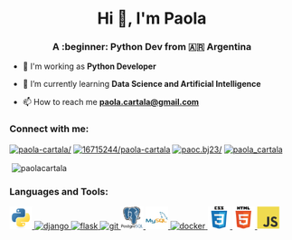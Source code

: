 <h1 align="center">Hi 👋, I'm Paola</h1>
<h3 align="center">A :beginner: Python Dev from 🇦🇷 Argentina</h3>

- :floppy_disk: I'm working as **Python Developer**

- 🌱 I’m currently learning **Data Science and Artificial Intelligence**

- 📫 How to reach me **paola.cartala@gmail.com**

<h3 align="left">Connect with me:</h3>
<p align="left">
<a href="https://linkedin.com/in/paola-cartala/" target="blank"><img align="center" src="https://raw.githubusercontent.com/rahuldkjain/github-profile-readme-generator/master/src/images/icons/Social/linked-in-alt.svg" alt="paola-cartala/" height="30" width="40" /></a>
<a href="https://stackoverflow.com/users/16715244/paola-cartala" target="blank"><img align="center" src="https://raw.githubusercontent.com/rahuldkjain/github-profile-readme-generator/master/src/images/icons/Social/stack-overflow.svg" alt="16715244/paola-cartala" height="30" width="40" /></a>
<a href="https://instagram.com/paoc.bj23/" target="blank"><img align="center" src="https://raw.githubusercontent.com/rahuldkjain/github-profile-readme-generator/master/src/images/icons/Social/instagram.svg" alt="paoc.bj23/" height="30" width="40" /></a>
<a href="https://www.hackerrank.com/paola_cartala" target="blank"><img align="center" src="https://raw.githubusercontent.com/rahuldkjain/github-profile-readme-generator/master/src/images/icons/Social/hackerrank.svg" alt="paola_cartala" height="30" width="40" /></a>
</p>

<p>&nbsp;<img align="center" src="https://github-readme-stats.vercel.app/api?username=paolacartala&show_icons=true&theme=dark&title_color=ffffff&text_color=ffffff&bg_color=202865&locale=en" alt="paolacartala" /></p>

<h3 align="left">Languages and Tools:</h3>
<p align="left"> 
<a href="https://www.python.org" target="_blank"> <img src="https://raw.githubusercontent.com/devicons/devicon/master/icons/python/python-original.svg" alt="python" width="40" height="40"/> </a> 
<a href="https://www.djangoproject.com/" target="_blank"> <img src="https://icon-library.com/images/django-icon/django-icon-0.jpg" alt="django" width="40" height="40"/> </a> 
<a href="https://flask.palletsprojects.com/" target="_blank"> <img src="https://www.vectorlogo.zone/logos/pocoo_flask/pocoo_flask-icon.svg" alt="flask" width="40" height="40"/> </a> 
<a href="https://git-scm.com/" target="_blank"> <img src="https://www.vectorlogo.zone/logos/git-scm/git-scm-icon.svg" alt="git" width="40" height="40"/> </a>
<a href="https://www.postgresql.org" target="_blank"> <img src="https://raw.githubusercontent.com/devicons/devicon/master/icons/postgresql/postgresql-original-wordmark.svg" alt="postgresql" width="40" height="40"/> </a>
<a href="https://www.mysql.com/" target="_blank"> <img src="https://raw.githubusercontent.com/devicons/devicon/master/icons/mysql/mysql-original-wordmark.svg" alt="mysql" width="40" height="40"/> </a> 
<a href="https://www.docker.com" target="_blank"> <img src="https://experenta.com/wp-content/uploads/2020/10/docker-icon.png" alt="docker" width="40" height="40"/> </a>
<a href="https://www.w3schools.com/css/" target="_blank"> <img src="https://raw.githubusercontent.com/devicons/devicon/master/icons/css3/css3-original-wordmark.svg" alt="css3" width="40" height="40"/> </a>  
<a href="https://www.w3.org/html/" target="_blank"> <img src="https://raw.githubusercontent.com/devicons/devicon/master/icons/html5/html5-original-wordmark.svg" alt="html5" width="40" height="40"/> </a> 
<a href="https://developer.mozilla.org/en-US/docs/Web/JavaScript" target="_blank"> <img src="https://raw.githubusercontent.com/devicons/devicon/master/icons/javascript/javascript-original.svg" alt="javascript" width="40" height="40"/> </a> 

</p>

